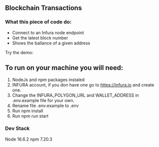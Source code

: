 ## Blockchain Transactions
### What this piece of code do:
- Connect to an Infura node endpoint
- Get the latest block number
- Shows the ballance of a given address

Try the demo:

## To run on your machine you will need: 
1. NodeJs and npm packages instaled
2. INFURA account, if you don have one go to https://infura.io and create one.
3. Change the INFURA_POLYGON_URL and WALLET_ADDRESS in .env.example file for your own.
4. Rename file .env.example to .env
5. Run npm install
6. Run npm run start


### Dev Stack
Node 16.6.2
npm 7.20.3

